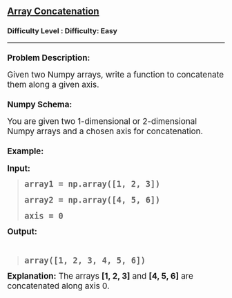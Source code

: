 <h2><a href="https://www.geeksforgeeks.org/problems/array-concatenation/1?page=1&difficulty=Easy&status=unsolved&sortBy=accuracy">Array Concatenation</a></h2><h3>Difficulty Level : Difficulty: Easy</h3><hr><div class="problems_problem_content__Xm_eO"><h3 class="" data-start="1178" data-end="1213"><span style="font-size: 14pt;">Problem Description:</span></h3>
<p class="" data-start="1240" data-end="1320"><span style="font-size: 14pt;">Given two Numpy arrays, write a function to concatenate them along a given axis.</span></p>
<h3 class="" data-start="1322" data-end="1339"><span style="font-size: 14pt;">Numpy Schema:</span></h3>
<p class="" data-start="1340" data-end="1438"><span style="font-size: 14pt;">You are given two 1-dimensional or 2-dimensional Numpy arrays and a chosen axis for concatenation.</span></p>
<h3 class="" data-start="1440" data-end="1452"><span style="font-size: 14pt;">Example:</span></h3>
<p class="" data-start="1454" data-end="1464"><span style="font-size: 14pt;"><strong data-start="1454" data-end="1464">Input:</strong></span></p>
<blockquote>
<pre data-start="1454" data-end="1464"><span style="font-size: 18.6667px;"><strong>array1 = np.array([1, 2, 3])</strong></span><br><br><span style="font-size: 18.6667px;"><strong>array2 = np.array([4, 5, 6])<br></strong></span><br><span style="font-size: 18.6667px;"><strong>axis = 0</strong></span></pre>
</blockquote>
<p class="" data-start="1547" data-end="1558"><span style="font-size: 14pt;"><strong data-start="1547" data-end="1558">Output:</strong></span></p>
<p class="" data-start="1547" data-end="1558">&nbsp;</p>
<blockquote>
<pre data-start="1547" data-end="1558"><span style="font-size: 18.6667px;"><strong>array([1, 2, 3, 4, 5, 6])</strong></span></pre>
</blockquote>
<p><span style="font-size: 14pt;"> </span></p>
<p class="" data-start="1600" data-end="1682"><span style="font-size: 14pt;"><strong data-start="1600" data-end="1616">Explanation:</strong> The arrays <strong>[1, 2, 3]</strong> and <strong>[4, 5, 6]</strong> are concatenated along axis 0.</span></p></div>
